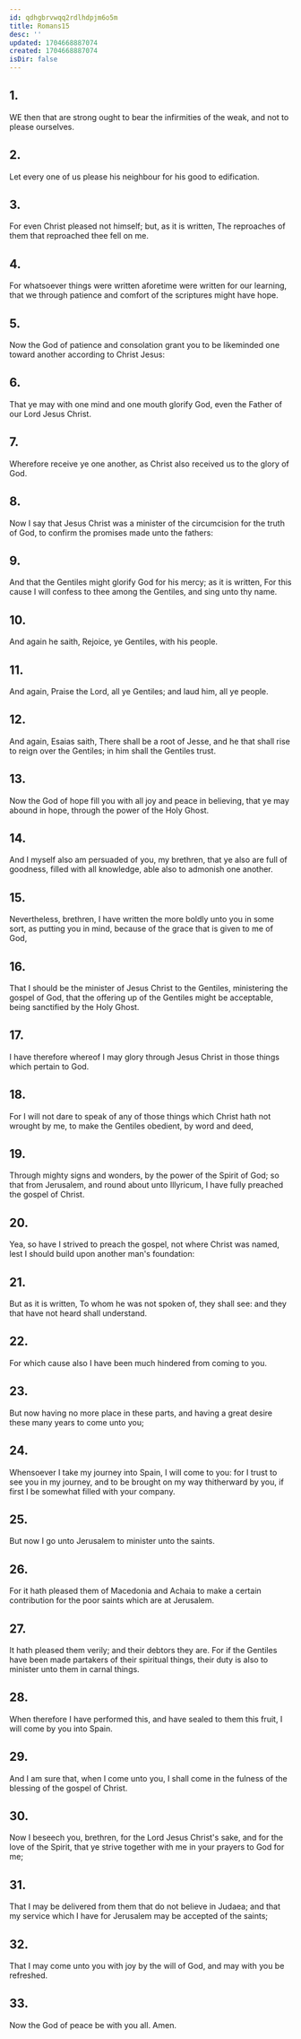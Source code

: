 ```yaml
---
id: qdhgbrvwqq2rdlhdpjm6o5m
title: Romans15
desc: ''
updated: 1704668887074
created: 1704668887074
isDir: false
---
```

## 1.
WE then that are strong ought to bear the infirmities of the weak, and not to please ourselves.
## 2.
Let every one of us please his neighbour for his good to edification.
## 3.
For even Christ pleased not himself; but, as it is written, The reproaches of them that reproached thee fell on me.
## 4.
For whatsoever things were written aforetime were written for our learning, that we through patience and comfort of the scriptures might have hope.
## 5.
Now the God of patience and consolation grant you to be likeminded one toward another according to Christ Jesus:
## 6.
That ye may with one mind and one mouth glorify God, even the Father of our Lord Jesus Christ.
## 7.
Wherefore receive ye one another, as Christ also received us to the glory of God.
## 8.
Now I say that Jesus Christ was a minister of the circumcision for the truth of God, to confirm the promises made unto the fathers:
## 9.
And that the Gentiles might glorify God for his mercy; as it is written, For this cause I will confess to thee among the Gentiles, and sing unto thy name.
## 10.
And again he saith, Rejoice, ye Gentiles, with his people.
## 11.
And again, Praise the Lord, all ye Gentiles; and laud him, all ye people.
## 12.
And again, Esaias saith, There shall be a root of Jesse, and he that shall rise to reign over the Gentiles; in him shall the Gentiles trust.
## 13.
Now the God of hope fill you with all joy and peace in believing, that ye may abound in hope, through the power of the Holy Ghost.
## 14.
And I myself also am persuaded of you, my brethren, that ye also are full of goodness, filled with all knowledge, able also to admonish one another.
## 15.
Nevertheless, brethren, I have written the more boldly unto you in some sort, as putting you in mind, because of the grace that is given to me of God,
## 16.
That I should be the minister of Jesus Christ to the Gentiles, ministering the gospel of God, that the offering up of the Gentiles might be acceptable, being sanctified by the Holy Ghost.
## 17.
I have therefore whereof I may glory through Jesus Christ in those things which pertain to God.
## 18.
For I will not dare to speak of any of those things which Christ hath not wrought by me, to make the Gentiles obedient, by word and deed,
## 19.
Through mighty signs and wonders, by the power of the Spirit of God; so that from Jerusalem, and round about unto Illyricum, I have fully preached the gospel of Christ.
## 20.
Yea, so have I strived to preach the gospel, not where Christ was named, lest I should build upon another man's foundation:
## 21.
But as it is written, To whom he was not spoken of, they shall see: and they that have not heard shall understand.
## 22.
For which cause also I have been much hindered from coming to you.
## 23.
But now having no more place in these parts, and having a great desire these many years to come unto you;
## 24.
Whensoever I take my journey into Spain, I will come to you: for I trust to see you in my journey, and to be brought on my way thitherward by you, if first I be somewhat filled with your company.
## 25.
But now I go unto Jerusalem to minister unto the saints.
## 26.
For it hath pleased them of Macedonia and Achaia to make a certain contribution for the poor saints which are at Jerusalem.
## 27.
It hath pleased them verily; and their debtors they are. For if the Gentiles have been made partakers of their spiritual things, their duty is also to minister unto them in carnal things.
## 28.
When therefore I have performed this, and have sealed to them this fruit, I will come by you into Spain.
## 29.
And I am sure that, when I come unto you, I shall come in the fulness of the blessing of the gospel of Christ.
## 30.
Now I beseech you, brethren, for the Lord Jesus Christ's sake, and for the love of the Spirit, that ye strive together with me in your prayers to God for me;
## 31.
That I may be delivered from them that do not believe in Judaea; and that my service which I have for Jerusalem may be accepted of the saints;
## 32.
That I may come unto you with joy by the will of God, and may with you be refreshed.
## 33.
Now the God of peace be with you all. Amen.
